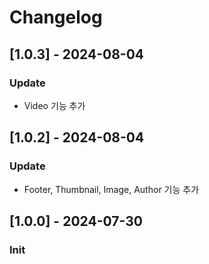 ﻿# Changelog
## [1.0.3] - 2024-08-04
### Update
- Video 기능 추가

## [1.0.2] - 2024-08-04
### Update
- Footer, Thumbnail, Image, Author 기능 추가

## [1.0.0] - 2024-07-30
### Init